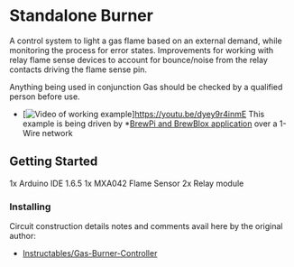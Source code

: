 # Standalone Burner 

A control system to light a gas flame based on an external demand, while monitoring the process for error states. Improvements for working with relay flame sense devices to account for bounce/noise from the relay contacts driving the flame sense pin.

Anything being used in conjunction Gas should be checked by a qualified person before use.

* [![Video of working example](https://img.youtube.com/vi/dyey9r4inmE/0.jpg)]https://youtu.be/dyey9r4inmE
This example is being driven by *[BrewPi and BrewBlox application](https://brewblox.netlify.app/) over a 1-Wire network

## Getting Started

1x Arduino IDE 1.6.5
1x MXA042 Flame Sensor
2x Relay module

### Installing

Circuit construction details notes and comments avail here by the original author:
* [Instructables/Gas-Burner-Controller](https://www.instructables.com/id/Gas-Burner-Controller/)


